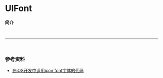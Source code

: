 # UIFont

**简介**

<br>

***

<br>

### 参考资料

* [在iOS开发中调用icon font字体的代码](http://www.weste.net/2013/12-13/94694.html)